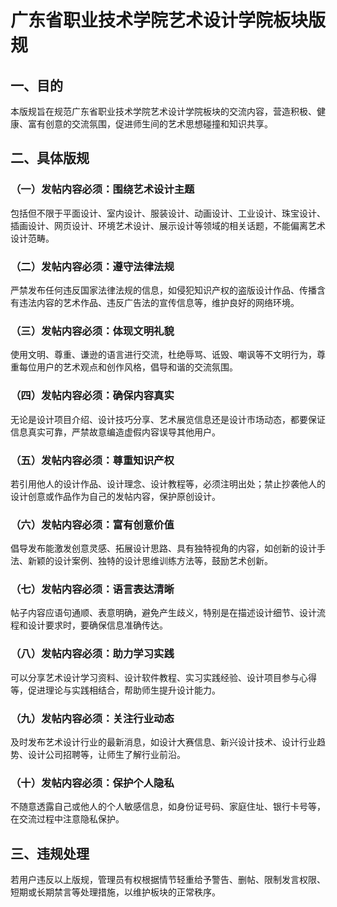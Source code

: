 # 广东省职业技术学院艺术设计学院板块版规

## 一、目的
本版规旨在规范广东省职业技术学院艺术设计学院板块的交流内容，营造积极、健康、富有创意的交流氛围，促进师生间的艺术思想碰撞和知识共享。

## 二、具体版规

### （一）发帖内容必须：围绕艺术设计主题
包括但不限于平面设计、室内设计、服装设计、动画设计、工业设计、珠宝设计、插画设计、网页设计、环境艺术设计、展示设计等领域的相关话题，不能偏离艺术设计范畴。

### （二）发帖内容必须：遵守法律法规
严禁发布任何违反国家法律法规的信息，如侵犯知识产权的盗版设计作品、传播含有违法内容的艺术作品、违反广告法的宣传信息等，维护良好的网络环境。

### （三）发帖内容必须：体现文明礼貌
使用文明、尊重、谦逊的语言进行交流，杜绝辱骂、诋毁、嘲讽等不文明行为，尊重每位用户的艺术观点和创作风格，倡导和谐的交流氛围。

### （四）发帖内容必须：确保内容真实
无论是设计项目介绍、设计技巧分享、艺术展览信息还是设计市场动态，都要保证信息真实可靠，严禁故意编造虚假内容误导其他用户。

### （五）发帖内容必须：尊重知识产权
若引用他人的设计作品、设计理念、设计教程等，必须注明出处；禁止抄袭他人的设计创意或作品作为自己的发帖内容，保护原创设计。

### （六）发帖内容必须：富有创意价值
倡导发布能激发创意灵感、拓展设计思路、具有独特视角的内容，如创新的设计手法、新颖的设计案例、独特的设计思维训练方法等，鼓励艺术创新。

### （七）发帖内容必须：语言表达清晰
帖子内容应语句通顺、表意明确，避免产生歧义，特别是在描述设计细节、设计流程和设计要求时，要确保信息准确传达。

### （八）发帖内容必须：助力学习实践
可以分享艺术设计学习资料、设计软件教程、实习实践经验、设计项目参与心得等，促进理论与实践相结合，帮助师生提升设计能力。

### （九）发帖内容必须：关注行业动态
及时发布艺术设计行业的最新消息，如设计大赛信息、新兴设计技术、设计行业趋势、设计公司招聘等，让师生了解行业前沿。

### （十）发帖内容必须：保护个人隐私
不随意透露自己或他人的个人敏感信息，如身份证号码、家庭住址、银行卡号等，在交流过程中注意隐私保护。

## 三、违规处理
若用户违反以上版规，管理员有权根据情节轻重给予警告、删帖、限制发言权限、短期或长期禁言等处理措施，以维护板块的正常秩序。